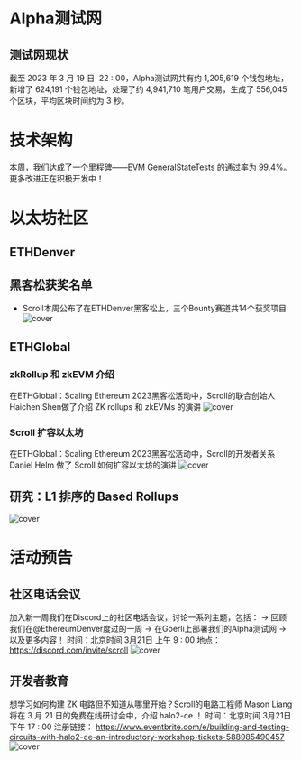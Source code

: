 

# Alpha测试网

## 测试网现状

截至 2023 年 3 月 19 日  22 : 00，Alpha测试网共有约 1,205,619 个钱包地址，新增了 624,191 个钱包地址，处理了约 4,941,710 笔用户交易，生成了 556,045 个区块，平均区块时间约为 3 秒。

# 技术架构
本周，我们达成了一个里程碑——EVM GeneralStateTests 的通过率为 99.4%。更多改进正在积极开发中！


# 以太坊社区
## ETHDenver
## 黑客松获奖名单
- Scroll本周公布了在ETHDenver黑客松上，三个Bounty赛道共14个获奖项目
![cover](scroll/updates/weekly%20updates/img/7-1.png)



## ETHGlobal
### zkRollup 和 zkEVM 介绍
在ETHGlobal：Scaling Ethereum 2023黑客松活动中，Scroll的联合创始人 Haichen Shen做了介绍 ZK rollups 和 zkEVMs 的演讲
![cover](scroll/updates/weekly%20updates/img/7-2.png)

### Scroll 扩容以太坊
在ETHGlobal：Scaling Ethereum 2023黑客松活动中，Scroll的开发者关系 Daniel Helm 做了 Scroll 如何扩容以太坊的演讲
![cover](7-3.png)


## 研究：L1 排序的 Based Rollups
![cover](7-4.png)

# 活动预告

## 社区电话会议

加入新一周我们在Discord上的社区电话会议，讨论一系列主题，包括：
→ 回顾我们在@EthereumDenver度过的一周 
→ 在Goerli上部署我们的Alpha测试网 
→ 以及更多内容！ 
时间：北京时间 3月21日 上午 9 : 00 
地点：https://discord.com/invite/scroll
![cover](7-5.png)


## 开发者教育
想学习如何构建 ZK 电路但不知道从哪里开始？Scroll的电路工程师 Mason Liang 将在 3 月 21 日的免费在线研讨会中，介绍 halo2-ce ！
时间：北京时间 3月21日 下午 17 : 00 
注册链接： https://www.eventbrite.com/e/building-and-testing-circuits-with-halo2-ce-an-introductory-workshop-tickets-588985490457
![cover](7-6.png)